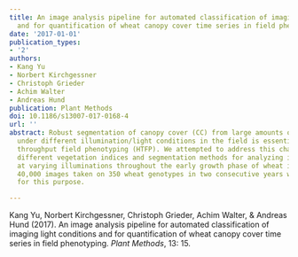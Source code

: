 ```yaml
---
title: An image analysis pipeline for automated classification of imaging light conditions
  and for quantification of wheat canopy cover time series in field phenotyping
date: '2017-01-01'
publication_types:
- '2'
authors:
- Kang Yu
- Norbert Kirchgessner
- Christoph Grieder
- Achim Walter
- Andreas Hund
publication: Plant Methods
doi: 10.1186/s13007-017-0168-4
url: ''
abstract: Robust segmentation of canopy cover (CC) from large amounts of images taken
  under different illumination/light conditions in the field is essential for high
  throughput field phenotyping (HTFP). We attempted to address this challenge by evaluating
  different vegetation indices and segmentation methods for analyzing images taken
  at varying illuminations throughout the early growth phase of wheat in the field.
  40,000 images taken on 350 wheat genotypes in two consecutive years were assessed
  for this purpose.

---
```


Kang Yu, Norbert Kirchgessner, Christoph Grieder, Achim Walter, & Andreas Hund (2017). An image analysis pipeline for automated classification of imaging light conditions and for quantification of wheat canopy cover time series in field phenotyping. *Plant Methods*, 13: 15.
